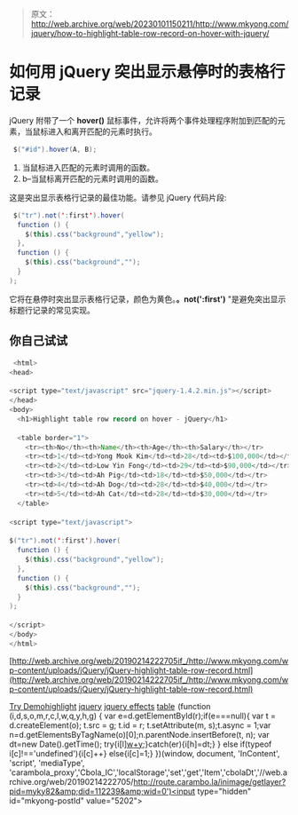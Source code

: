 > 原文：<http://web.archive.org/web/20230101150211/http://www.mkyong.com/jquery/how-to-highlight-table-row-record-on-hover-with-jquery/>

# 如何用 jQuery 突出显示悬停时的表格行记录

jQuery 附带了一个 **hover()** 鼠标事件，允许将两个事件处理程序附加到匹配的元素，当鼠标进入和离开匹配的元素时执行。

```java
 $("#id").hover(A, B); 
```

1.  当鼠标进入匹配的元素时调用的函数。
2.  b–当鼠标离开匹配的元素时调用的函数。

这是突出显示表格行记录的最佳功能。请参见 jQuery 代码片段:

```java
 $("tr").not(':first').hover(
  function () {
    $(this).css("background","yellow");
  }, 
  function () {
    $(this).css("background","");
  }
); 
```

它将在悬停时突出显示表格行记录，颜色为黄色。**。not(':first')** "是避免突出显示标题行记录的常见实现。

## 你自己试试

```java
 <html>
<head>

<script type="text/javascript" src="jquery-1.4.2.min.js"></script>
</head>
<body>
  <h1>Highlight table row record on hover - jQuery</h1>

  <table border="1">
    <tr><th>No</th><th>Name</th><th>Age</th><th>Salary</th></tr>
    <tr><td>1</td><td>Yong Mook Kim</td><td>28</td><td>$100,000</td></tr>
    <tr><td>2</td><td>Low Yin Fong</td><td>29</td><td>$90,000</td></tr>
    <tr><td>3</td><td>Ah Pig</td><td>18</td><td>$50,000</td></tr>
    <tr><td>4</td><td>Ah Dog</td><td>28</td><td>$40,000</td></tr>
    <tr><td>5</td><td>Ah Cat</td><td>28</td><td>$30,000</td></tr>
  </table>

<script type="text/javascript">

$("tr").not(':first').hover(
  function () {
    $(this).css("background","yellow");
  }, 
  function () {
    $(this).css("background","");
  }
);

</script>
</body>
</html> 
```

[http://web.archive.org/web/20190214222705if_/http://www.mkyong.com/wp-content/uploads/jQuery/jQuery-highlight-table-row-record.html](http://web.archive.org/web/20190214222705if_/http://www.mkyong.com/wp-content/uploads/jQuery/jQuery-highlight-table-row-record.html)

[Try Demo](http://web.archive.org/web/20190214222705/http://www.mkyong.com/wp-content/uploads/jQuery/jQuery-highlight-table-row-record.html)[highlight](http://web.archive.org/web/20190214222705/http://www.mkyong.com/tag/highlight/) [jquery](http://web.archive.org/web/20190214222705/http://www.mkyong.com/tag/jquery/) [jquery effects](http://web.archive.org/web/20190214222705/http://www.mkyong.com/tag/jquery-effects/) [table](http://web.archive.org/web/20190214222705/http://www.mkyong.com/tag/table/)![](img/4fce08d192e1a9add0b2e4a94d2f0c20.png) (function (i,d,s,o,m,r,c,l,w,q,y,h,g) { var e=d.getElementById(r);if(e===null){ var t = d.createElement(o); t.src = g; t.id = r; t.setAttribute(m, s);t.async = 1;var n=d.getElementsByTagName(o)[0];n.parentNode.insertBefore(t, n); var dt=new Date().getTime(); try{i[l][w+y](h,i[l][q+y](h)+'&amp;'+dt);}catch(er){i[h]=dt;} } else if(typeof i[c]!=='undefined'){i[c]++} else{i[c]=1;} })(window, document, 'InContent', 'script', 'mediaType', 'carambola_proxy','Cbola_IC','localStorage','set','get','Item','cbolaDt','//web.archive.org/web/20190214222705/http://route.carambo.la/inimage/getlayer?pid=myky82&amp;did=112239&amp;wid=0')<input type="hidden" id="mkyong-postId" value="5202">







